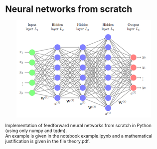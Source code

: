 # Neural networks from scratch

<p align="center">
  <img src="./ff_nn.png">
</p>

Implementation of feedforward neural networks from scratch in Python (using only numpy and tqdm). <br>
An example is given in the notebook example.ipynb and a mathematical justification is given in the file theory.pdf.
